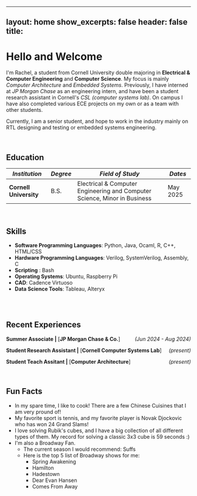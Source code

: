 ---
layout: home
show_excerpts: false
header: false
title:            
----

# Hello and Welcome

I'm Rachel, a student from Cornell University double majoring in **Electrical & Computer Engineering** and **Computer Science**. My focus is mainly *Computer Architecture* and *Embedded Systems*. Previously, I have interned at *JP Morgan Chase* as an engineering intern, and have been a student research assistant in Cornell's *CSL (computer systems lab)*. On campus I have also completed various ECE projects on my own or as a team with other students.

Currently, I am a senior student, and hope to work in the industry mainly on RTL designing and testing or embedded systems engineering.

 <br>

## Education

|  *Institution*    | *Degree*       | *Field of Study*     | *Dates* |
| ----------------- | -------------- | -------------------- | ------- |
| **Cornell University** | B.S. | Electrical & Computer Engineering and Computer Science, Minor in Business | May 2025  |

  <br>

## Skills

- **Software Programming Languages**: Python, Java, Ocaml, R, C++, HTML/CSS
- **Hardware Programming Languages**: Verilog, SystemVerilog, Assembly, C
- **Scripting** : Bash
- **Operating Systems**: Ubuntu, Raspberry Pi
- **CAD**: Cadence Virtuoso
- **Data Science Tools**: Tableau, Alteryx
<br>

<br>

## Recent Experiences

**Summer Associate \|** [**JP Morgan Chase & Co.**]   <span style="float:right;"> <i>(Jun 2024 - Aug 2024)</i> </span>

**Student Research Assistant \|**  [**Cornell Computer Systems Lab**]  <span style="float:right;"> <i>(present)</i> </span>

**Student Teach Assitant \|**  [**Computer Architecture**]  <span style="float:right;"> <i>(present)</i> </span>

<br>

## Fun Facts

- In my spare time, I like to cook! There are a few Chinese Cuisines that I am very pround of!
- My favorite sport is tennis, and my favorite player is Novak Djockovic who has won 24 Grand Slams!
- I love solving Rubik's cubes, and I have a big collection of all different types of them. My record for solving a classic 3x3 cube is 59 seconds :)
- I'm also a Broadway Fan.
  - The current season I would recommend: Suffs
  - Here is the top 5 list of Broadway shows for me:
    - Spring Awakening
    - Hamilton
    - Hadestown
    - Dear Evan Hansen
    - Comes From Away
